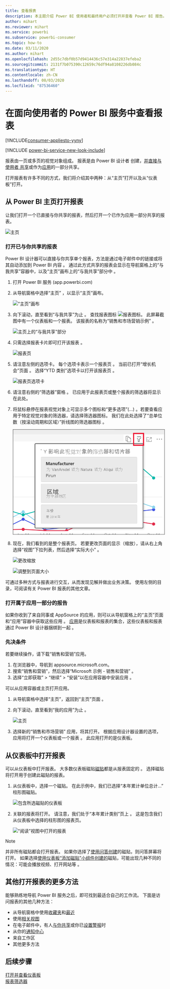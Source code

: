 ```yaml
---
title: 查看报表
description: 本主题介绍 Power BI 使用者和最终用户必须打开并查看 Power BI 报告。
author: mihart
ms.reviewer: mihart
ms.service: powerbi
ms.subservice: powerbi-consumer
ms.topic: how-to
ms.date: 03/11/2020
ms.author: mihart
ms.openlocfilehash: 2d55c7dbf0b57d9414436c57e314a22837efeba2
ms.sourcegitcommit: 2131f7b075390c12659c76df94a8108226db084c
ms.translationtype: HT
ms.contentlocale: zh-CN
ms.lasthandoff: 08/03/2020
ms.locfileid: "87536460"
---
```

# <a name="view-a-report-in-the-power-bi-service-for-consumers"></a>在面向使用者的 Power BI 服务中查看报表 

[!INCLUDE[consumer-appliesto-yyny](../includes/consumer-appliesto-yyny.md)]

[!INCLUDE [power-bi-service-new-look-include](../includes/power-bi-service-new-look-include.md)]

报表由一页或多页的视觉对象组成。 报表是由 Power BI 设计者  创建，[并直接与使用者  共享](end-user-shared-with-me.md)或作为[应用](end-user-apps.md)的一部分共享。 

打开报表有许多不同的方式，我们将介绍其中两种：从“主页”打开以及从“仪表板”打开。 

<!-- add art-->


## <a name="open-a-report-from-power-bi-home"></a>从 Power BI 主页打开报表
让我们打开一个已直接与你共享的报表，然后打开一个已作为应用一部分共享的报表。

   ![主页](./media/end-user-report-open/power-bi-home-canvas.png)

### <a name="open-a-report-that-has-been-shared-with-you"></a>打开已与你共享的报表
Power BI 设计器可以直接与你共享单个报表，方法是通过电子邮件中的链接或将其自动添加到 Power BI 内容  。 通过此方式共享的报表会显示在导航窗格上的“与我共享”容器中，以及“主页”画布上的“与我共享”部分中   。

1. 打开 Power BI 服务 (app.powerbi.com)

2. 从导航窗格中选择“主页”  ，以显示“主页”画布。  

   ![“主页”画布](./media/end-user-report-open/power-bi-select-home-new.png)
   
3. 向下滚动，直至看到“与我共享”为止  。 查找报表图标 ![报表图标](./media/end-user-report-open/power-bi-report-icon.png)。 此屏幕截图中有一个仪表板和一个报表。 该报表的名称为“销售和市场营销示例”  。 
   
   ![主页上的“与我共享”部分](./media/end-user-report-open/power-bi-shared-new.png)

4. 只需选择报表卡片即可打开该报表  。

   ![报表页](./media/end-user-report-open/power-bi-open.png)

5. 请注意左侧的选项卡。  每个选项卡表示一个报表页  。 当前已打开“增长机会”页面  。 选择“YTD 类别”选项卡以打开该报表页  。 

   ![报表页选项卡](./media/end-user-report-open/power-bi-ytd.png)

6. 请注意右侧的“筛选器”窗格  。 已应用于此报表页或整个报表的筛选器将显示在此处。

7. 将鼠标悬停在报表视觉对象上可显示多个图标和“更多选项”(…)  。若要查看应用于特定视觉对象的筛选器，请选择筛选器图标。 我们在此处选择了“总单位数（按滚动周期和区域）”折线图的筛选器图标  。

   ![报表页选项卡](./media/end-user-report-open/power-bi-visual-filters.png)

6. 现在，我们看到的是整个报表页。 若要更改页面的显示（缩放），请从右上角选择“视图”下拉列表，然后选择“实际大小”  。

   ![更改缩放](./media/end-user-report-open/power-bi-fit-new.png)

   ![调整到页面大小](./media/end-user-report-open/power-bi-actual.png)

可通过多种方式与报表进行交互，从而发现见解并做出业务决策。  使用左侧的目录，可阅读有关 Power BI 报表的其他文章。 

### <a name="open-a-report-that-is-part-of-an-app"></a>打开属于应用一部分的报告
如果你收到了来自同事或 AppSource 的应用，则可以从导航窗格上的“主页”页面和“应用”容器中获取这些应用  。 [应用](end-user-apps.md)是仪表板和报表的集合，这些仪表板和报表通过 Power BI 设计器捆绑到一起  。

### <a name="prerequisites"></a>先决条件
若要继续操作，请下载“销售和营销”应用。
1. 在浏览器中，导航到 appsource.microsoft.com。
1. 搜索“销售和营销”，然后选择“Microsoft 示例 - 销售和营销”  。
1. 选择“立即获取” > “继续” > “安装”以在应用容器中安装应用    。 

可以从应用容器或主页打开应用。
1. 从导航窗格中选择“主页”，返回到“主页”页面  。

7. 向下滚动，直至看到“我的应用”为止  。

   ![主页](./media/end-user-report-open/power-bi-app.png)

8. 选择新的“销售和市场营销”  应用，将其打开。 根据应用设计器设置的选项，应用将打开一个仪表板或一个报表  。 此应用打开的是仪表板。  


## <a name="open-a-report-from-a-dashboard"></a>从仪表板中打开报表
可以从仪表板中打开报表。 大多数仪表板磁贴[磁贴](end-user-tiles.md)都是从报表固定的  。 选择磁贴将打开用于创建此磁贴的报表。 

1. 从仪表板中，选择一个磁贴。 在此示例中，我们已选择“本年累计单位总计…”  柱形图磁贴。

    ![包含所选磁贴的仪表板](./media/end-user-report-open/power-bi-dashboard.png)

2.  关联的报表将打开。 请注意，我们处于“本年累计类别”页上  。 这是包含我们从仪表板中选择的柱形图的报表页。

    ![“阅读”视图中打开的报表](./media/end-user-report-open/power-bi-report-tabs.png)

> [!NOTE]
> 并非所有磁贴都会打开报表。 如果你选择了[使用问答创建](end-user-q-and-a.md)的磁贴，则问答屏幕将打开。 如果选择[使用仪表板“添加磁贴”小组件创建的](../create-reports/service-dashboard-add-widget.md)磁贴，可能出现几种不同的情况：可能会播放视频、打开网站等  。  


##  <a name="still-more-ways-to-open-a-report"></a>其他打开报表的更多方法
能够熟练地导航 Power BI 服务之后，即可找到最适合自己的工作流。 下面是访问报表的其他几种方法：
- 从导航窗格中使用[收藏夹](end-user-favorite.md)和[最近](end-user-recent.md)    
- 使用[相关视图](end-user-related.md)    
- 在电子邮件中，有人[与你共享](../collaborate-share/service-share-reports.md)或你已[设置警报](end-user-alerts.md)时    
- 从你的[通知中心](end-user-notification-center.md)    
- 来自工作区
- 其他更多方法

## <a name="next-steps"></a>后续步骤
[打开并查看仪表板](end-user-dashboard-open.md)    
[报表筛选器](end-user-report-filter.md)

